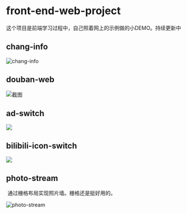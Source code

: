 # front-end-web-project

这个项目是前端学习过程中，自己照着网上的示例做的小DEMO。持续更新中

## chang-info

![chang-info](https://s6.jpg.cm/2022/03/09/L0rxRU.gif)

## douban-web

![截图](https://s6.jpg.cm/2022/03/13/L217SR.png)

## ad-switch

![](https://s6.jpg.cm/2022/03/30/LKURs6.gif)

## bilibili-icon-switch

![](https://s6.jpg.cm/2022/03/30/LKU8lL.gif)

## photo-stream

​	通过栅格布局实现照片墙。栅格还是挺好用的。

![photo-stream](https://s6.jpg.cm/2022/04/14/LyQttS.png)
